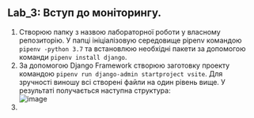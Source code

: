 Lab_3: Вступ до моніторингу.
-
1. Створюю папку з назвою лабораторної роботи у власному репозиторію. У папці ініціалізовую середовище pipenv командою `pipenv -python 3.7` та встановлюю необхідні пакети за допомогою команди `pipenv install django`.
2. За допомогою Django Framework створюю заготовку проекту командою `pipenv run django-admin startproject vsite`. Для зручності виношу всі створені файли на один рівень вище. У результаті получається наступна структура:  
![image](https://github.com/Vetal-V/IK-31-Vrublevskyi/tree/master/lab_3/img/1.png)
3. 